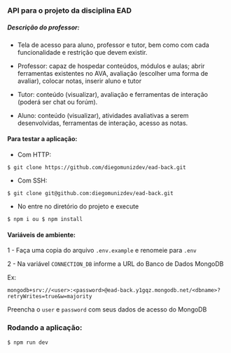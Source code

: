 ### API para o projeto da disciplina EAD

##### Descrição do professor:
 - Tela de acesso para aluno, professor e tutor, bem como com cada funcionalidade e restrição que devem existir. 

 - Professor: capaz de hospedar conteúdos, módulos e aulas; abrir ferramentas existentes no AVA, avaliação (escolher uma forma de avaliar), colocar notas, inserir aluno e tutor

 - Tutor: conteúdo (visualizar), avaliação e ferramentas de interação (poderá ser chat ou forúm).

 - Aluno: conteúdo (visualizar), atividades avaliativas a serem desenvolvidas, ferramentas de interação, acesso as notas.
 
 #### Para testar a aplicação:
 
  - Com HTTP:
 ```
 $ git clone https://github.com/diegomunizdev/ead-back.git
 ``` 
 
  - Com SSH:
 ```
 $ git clone git@github.com:diegomunizdev/ead-back.git
 ```
 
 - No entre no diretório do projeto e execute
 
 ```
 $ npm i ou $ npm install
 ```
 
 #### Variáveis de ambiente:
 
 1 - Faça uma copia do arquivo `.env.example` e renomeie para `.env`
 
 2 - Na variável `CONNECTION_DB` informe a URL do Banco de Dados MongoDB
 
 Ex:
 ```
 mongodb+srv://<user>:<password>@ead-back.y1gqz.mongodb.net/<dbname>?retryWrites=true&w=majority
 ```
 
 Preencha o `user` e `password` com seus dados de acesso do MongoDB
 
 ### Rodando a aplicação:
 
 `$ npm run dev`
